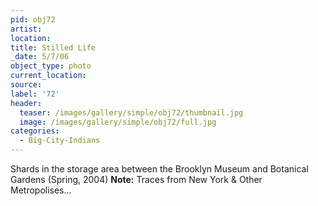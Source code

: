 ```yaml
---
pid: obj72
artist:
location:
title: Stilled Life
_date: 5/7/06
object_type: photo
current_location:
source:
label: '72'
header:
  teaser: /images/gallery/simple/obj72/thumbnail.jpg
  image: /images/gallery/simple/obj72/full.jpg
categories:
  - Big-City-Indians
---
```

Shards in the storage area between the Brooklyn Museum and Botanical Gardens (Spring, 2004)
**Note:**
Traces from New York & Other Metropolises...
